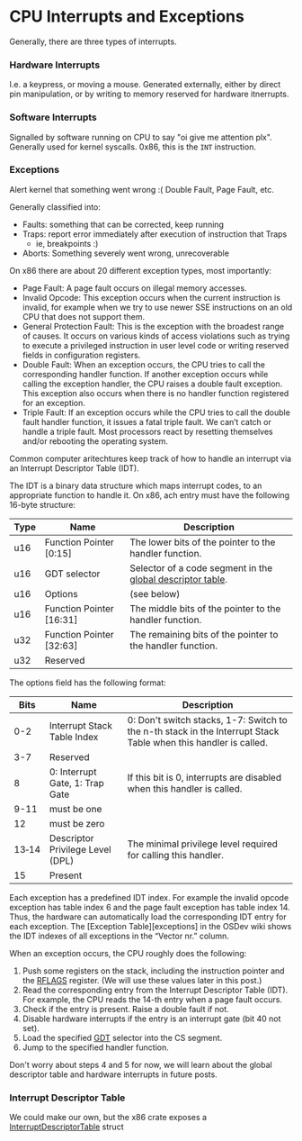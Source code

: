 # CPU Interrupts and Exceptions

Generally, there are three types of interrupts.


### Hardware Interrupts
I.e. a keypress, or moving a mouse. Generated externally, either by direct
pin manipulation, or by writing to memory reserved for hardware itnerrupts.

### Software Interrupts
Signalled by software running on CPU to say "oi give me attention plx".
Generally used for kernel syscalls. 0x86, this is the `INT` instruction.

### Exceptions
Alert kernel that something went wrong :(
Double Fault, Page Fault, etc. 

Generally classified into:
  * Faults: something that can be corrected, keep running
  * Traps: report error immediately after execution of instruction that Traps
    * ie, breakpoints :) 
  * Aborts: Something severely went wrong, unrecoverable

On x86 there are about 20 different exception types, most importantly:

  * Page Fault: A page fault occurs on illegal memory accesses. 
  * Invalid Opcode: This exception occurs when the current instruction is invalid, 
      for example when we try to use newer SSE instructions on 
      an old CPU that does not support them.
  * General Protection Fault: This is the exception with the broadest 
      range of causes. 
      It occurs on various kinds of access violations such as trying to 
      execute a privileged instruction in user level code or 
      writing reserved fields in configuration registers.
  * Double Fault: When an exception occurs, the CPU tries to call the 
      corresponding handler function. 
      If another exception occurs while calling the 
      exception handler, the CPU raises a double fault exception. 
      This exception also occurs when there is no handler function registered 
      for an exception.
  * Triple Fault: If an exception occurs while the CPU tries to call 
      the double fault handler function, it issues a fatal triple fault. 
      We can’t catch or handle a triple fault. 
      Most processors react by resetting themselves 
      and/or rebooting the operating system.

Common computer aritechtures keep track of how to handle an interrupt via an 
Interrupt Descriptor Table (IDT).

The IDT is a binary data structure which maps interrupt codes, to an appropriate
function to handle it. On x86, ach entry must have the following 16-byte structure:

Type| Name                     | Description
----|--------------------------|-----------------------------------
u16 | Function Pointer [0:15]  | The lower bits of the pointer to the handler function.
u16 | GDT selector             | Selector of a code segment in the [global descriptor table].
u16 | Options                  | (see below)
u16 | Function Pointer [16:31] | The middle bits of the pointer to the handler function.
u32 | Function Pointer [32:63] | The remaining bits of the pointer to the handler function.
u32 | Reserved                 |

[global descriptor table]: https://en.wikipedia.org/wiki/Global_Descriptor_Table

The options field has the following format:

Bits  | Name                              | Description
------|-----------------------------------|-----------------------------------
0-2   | Interrupt Stack Table Index       | 0: Don't switch stacks, 1-7: Switch to the n-th stack in the Interrupt Stack Table when this handler is called.
3-7   | Reserved              |
8     | 0: Interrupt Gate, 1: Trap Gate   | If this bit is 0, interrupts are disabled when this handler is called.
9-11  | must be one                       |
12    | must be zero                      |
13‑14 | Descriptor Privilege Level (DPL)  | The minimal privilege level required for calling this handler.
15    | Present                           |

Each exception has a predefined IDT index. For example the invalid opcode exception has table index 6 and the page fault exception has table index 14. Thus, the hardware can automatically load the corresponding IDT entry for each exception. The [Exception Table][exceptions] in the OSDev wiki shows the IDT indexes of all exceptions in the “Vector nr.” column.

When an exception occurs, the CPU roughly does the following:

1. Push some registers on the stack, including the instruction pointer and the [RFLAGS] register. (We will use these values later in this post.)
2. Read the corresponding entry from the Interrupt Descriptor Table (IDT). For example, the CPU reads the 14-th entry when a page fault occurs.
3. Check if the entry is present. Raise a double fault if not.
4. Disable hardware interrupts if the entry is an interrupt gate (bit 40 not set).
5. Load the specified [GDT] selector into the CS segment.
6. Jump to the specified handler function.

[RFLAGS]: https://en.wikipedia.org/wiki/FLAGS_register
[GDT]: https://en.wikipedia.org/wiki/Global_Descriptor_Table

Don't worry about steps 4 and 5 for now, we will learn about the global descriptor table and hardware interrupts in future posts.

### Interrupt Descriptor Table

We could make our own, but the x86 crate exposes a 
[InterruptDescriptorTable](https://docs.rs/x86_64/0.14.2/x86_64/structures/idt/struct.InterruptDescriptorTable.html)
struct

